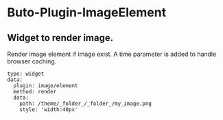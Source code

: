 # Buto-Plugin-ImageElement

## Widget to render image.

Render image element if image exist. A time parameter is added to handle browser caching.

```
type: widget
data:
  plugin: image/element
  method: render
  data:
    path: /theme/_folder_/_folder_/my_image.png
    style: 'width:40px'
```
